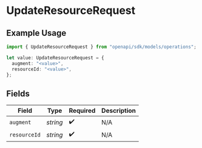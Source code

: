 # UpdateResourceRequest

## Example Usage

```typescript
import { UpdateResourceRequest } from "openapi/sdk/models/operations";

let value: UpdateResourceRequest = {
  augment: "<value>",
  resourceId: "<value>",
};
```

## Fields

| Field              | Type               | Required           | Description        |
| ------------------ | ------------------ | ------------------ | ------------------ |
| `augment`          | *string*           | :heavy_check_mark: | N/A                |
| `resourceId`       | *string*           | :heavy_check_mark: | N/A                |